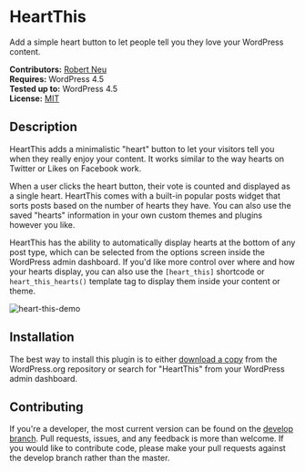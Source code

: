 # HeartThis

Add a simple heart button to let people tell you they love your WordPress content.

__Contributors:__ [Robert Neu](https://github.com/robneu)  
__Requires:__ WordPress 4.5  
__Tested up to:__ WordPress 4.5  
__License:__ [MIT](http://wpsitecare.mit-license.org/)  

## Description ##

HeartThis adds a minimalistic "heart" button to let your visitors tell you when they really enjoy your content. It works similar to the way hearts on Twitter or Likes on Facebook work.

When a user clicks the heart button, their vote is counted and displayed as a single heart. HeartThis comes with a built-in popular posts widget that sorts posts based on the number of hearts they have. You can also use the saved "hearts" information in your own custom themes and plugins however you like.

HeartThis has the ability to automatically display hearts at the bottom of any post type, which can be selected from the options screen inside the WordPress admin dashboard. If you'd like more control over where and how your hearts display, you can also use the `[heart_this]` shortcode or `heart_this_hearts()` template tag to display them inside your content or theme.

![heart-this-demo](https://cloud.githubusercontent.com/assets/2184093/17304168/3b528e66-57f2-11e6-9d4c-2661f79e7173.gif)

## Installation ##

The best way to install this plugin is to either [download a copy](https://wordpress.org/plugins/heart-this/) from the WordPress.org repository or search for "HeartThis" from your WordPress admin dashboard.

## Contributing ##

If you're a developer, the most current version can be found on the [develop branch](https://github.com/wpsitecare/heart-this/tree/develop). Pull requests, issues, and any feedback is more than welcome. If you would like to contribute code, please make your pull requests against the develop branch rather than the master.
